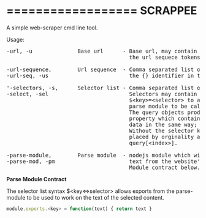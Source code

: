 ==================
SCRAPPEE
==================
A simple web-scraper cmd line tool.


Usage:
<pre>
-url, -u              Base url      - Base url, may contain {} to be replaced by
                                      the url sequece tokens.

-url-sequence,        Url sequence  - Comma separated list of tokens to replace
-url-seq, -us                         the {} identifier in the base url.

'-selectors, -s,      Selector list - Comma separated list of selectors.
-select, -sel                         Selectors may contain the following syntax
                                      $&lt;key&gt;=&lt;selector&gt; to allow methods of the 
                                      parse module to be called by the <key>.
                                      The query objects produced will have a data
                                      property which contains the parsed or unparsed 
                                      data in the same way; query.data.<key> = <data>
                                      Without the selector key syntax content in 
                                      placed by orginality and may be accessed via
                                      query[&lt;index&gt;].

-parse-module,        Parse module  - nodejs module which will be loaded to parse
-parse-mod, -pm                       text from the website's content.
                                      Module contract below.
</pre>

__Parse Module Contract__

The selector list syntax $&lt;key&lt;=&gt;selector&gt; allows exports from the parse-module
to be used to work on the text of the selected content. 

```javascript
module.exports.<key> = function(text) { return text }
```
